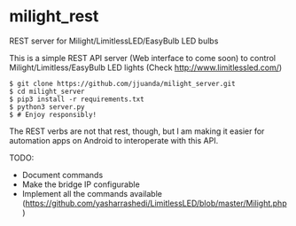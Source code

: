 # milight_rest
REST server for Milight/LimitlessLED/EasyBulb LED bulbs

This is a simple REST API server (Web interface to come soon) to control Milight/Limitless/EasyBulb LED lights (Check http://www.limitlessled.com/)

    $ git clone https://github.com/jjuanda/milight_server.git
    $ cd milight_server
    $ pip3 install -r requirements.txt
    $ python3 server.py
    $ # Enjoy responsibly!

The REST verbs are not that rest, though, but I am making it easier for automation apps on Android to interoperate with this API.

TODO:
- Document commands
- Make the bridge IP configurable
- Implement all the commands available (https://github.com/yasharrashedi/LimitlessLED/blob/master/Milight.php)
